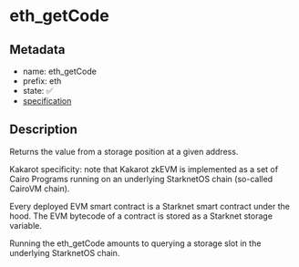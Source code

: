 # eth_getCode

## Metadata

- name: eth_getCode
- prefix: eth
- state: ✅
- [specification](https://github.com/ethereum/execution-apis/blob/6709c2a795b707202e93c4f2867fa0bf2640a84f/src/eth/state.yaml#L16)

## Description

Returns the value from a storage position at a given address.

Kakarot specificity: note that Kakarot zkEVM is implemented as a set of Cairo Programs running on an underlying StarknetOS chain (so-called CairoVM chain).

Every deployed EVM smart contract is a Starknet smart contract under the hood. The EVM bytecode of a contract is stored as a Starknet storage variable.

Running the eth_getCode amounts to querying a storage slot in the underlying StarknetOS chain.
